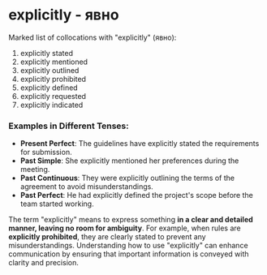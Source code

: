 # explicitly - явно

Marked list of collocations with "explicitly" (явно):

1. explicitly stated  
2. explicitly mentioned  
3. explicitly outlined  
4. explicitly prohibited  
5. explicitly defined  
6. explicitly requested  
7. explicitly indicated  

### Examples in Different Tenses:

- **Present Perfect**: The guidelines have explicitly stated the requirements for submission.  
- **Past Simple**: She explicitly mentioned her preferences during the meeting.  
- **Past Continuous**: They were explicitly outlining the terms of the agreement to avoid misunderstandings.  
- **Past Perfect**: He had explicitly defined the project's scope before the team started working.  

The term "explicitly" means to express something **in a clear and detailed manner, leaving no room for ambiguity**. For example, when rules are **explicitly prohibited**, they are clearly stated to prevent any misunderstandings. Understanding how to use "explicitly" can enhance communication by ensuring that important information is conveyed with clarity and precision.
